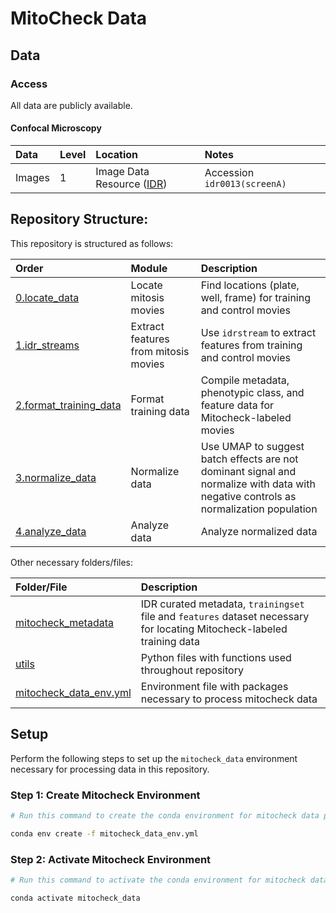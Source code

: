 # MitoCheck Data

## Data

### Access

All data are publicly available.

#### Confocal Microscopy

| Data | Level | Location | Notes |
| :---- | :---- | :------ | :---- |
| Images | 1 | Image Data Resource ([IDR](https://idr.openmicroscopy.org/)) | Accession `idr0013(screenA)` |

## Repository Structure:

This repository is structured as follows:

| Order | Module | Description |
| :---- | :----- | :---------- |
| [0.locate_data](0.locate_data/) | Locate mitosis movies | Find locations (plate, well, frame) for training and control movies |
| [1.idr_streams](1.idr_streams/) | Extract features from mitosis movies | Use `idrstream` to extract features from training and control movies |
| [2.format_training_data](2.format_training_data/) | Format training data | Compile metadata, phenotypic class, and feature data for Mitocheck-labeled movies |
| [3.normalize_data](3.normalize_data/) | Normalize data | Use UMAP to suggest batch effects are not dominant signal and normalize with data with negative controls as normalization population |
| [4.analyze_data](4.analyze_data/) | Analyze data | Analyze normalized data |

Other necessary folders/files:

| Folder/File | Description |
| :--------- | :---------- |
| [mitocheck_metadata](mitocheck_metadata/) | IDR curated metadata, `trainingset` file and `features` dataset necessary for locating Mitocheck-labeled training data |
| [utils](utils/) | Python files with functions used throughout repository |
| [mitocheck_data_env.yml](mitocheck_data_env.yml) | Environment file with packages necessary to process mitocheck data |

## Setup

Perform the following steps to set up the `mitocheck_data` environment necessary for processing data in this repository.

### Step 1: Create Mitocheck Environment

```sh
# Run this command to create the conda environment for mitocheck data processing

conda env create -f mitocheck_data_env.yml
```

### Step 2: Activate Mitocheck Environment

```sh
# Run this command to activate the conda environment for mitocheck data processing

conda activate mitocheck_data
```
